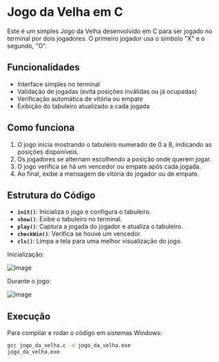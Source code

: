 # Jogo da Velha em C

Este é um simples Jogo da Velha desenvolvido em C para ser jogado no terminal por dois jogadores. O primeiro jogador usa o símbolo "X" e o segundo, "O".

## Funcionalidades
- Interface simples no terminal
- Validação de jogadas (evita posições inválidas ou já ocupadas)
- Verificação automática de vitória ou empate
- Exibição do tabuleiro atualizado a cada jogada

## Como funciona
1. O jogo inicia mostrando o tabuleiro numerado de 0 a 8, indicando as posições disponíveis.
2. Os jogadores se alternam escolhendo a posição onde querem jogar.
3. O jogo verifica se há um vencedor ou empate após cada jogada.
4. Ao final, exibe a mensagem de vitória do jogador ou de empate.

## Estrutura do Código

- **`init()`**: Inicializa o jogo e configura o tabuleiro.
- **`show()`**: Exibe o tabuleiro no terminal.
- **`play()`**: Captura a jogada do jogador e atualiza o tabuleiro.
- **`checkWin()`**: Verifica se houve um vencedor.
- **`cls()`**: Limpa a tela para uma melhor visualização do jogo.

Inicialização:

![Image](https://github.com/user-attachments/assets/990e98bf-4454-4cb0-b460-7fc0037b81d1)

Durante o jogo:

![Image](https://github.com/user-attachments/assets/4162e002-a9eb-4cc4-aed5-49f79d11ada1)

## Execução
Para compilar e rodar o código em sistemas Windows:
```sh
gcc jogo_da_velha.c -o jogo_da_velha.exe
jogo_da_velha.exe
